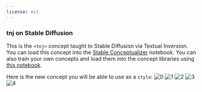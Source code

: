 ```yaml
---
license: mit
---
```

### tnj on Stable Diffusion
This is the `<tnj>` concept taught to Stable Diffusion via Textual Inversion. You can load this concept into the [Stable Conceptualizer](https://colab.research.google.com/github/huggingface/notebooks/blob/main/diffusers/stable_conceptualizer_inference.ipynb) notebook. You can also train your own concepts and load them into the concept libraries using [this notebook](https://colab.research.google.com/github/huggingface/notebooks/blob/main/diffusers/sd_textual_inversion_training.ipynb).

Here is the new concept you will be able to use as a `style`:
![<tnj> 0](https://huggingface.co/sd-concepts-library/tnj/resolve/main/concept_images/3.jpeg)
![<tnj> 1](https://huggingface.co/sd-concepts-library/tnj/resolve/main/concept_images/0.jpeg)
![<tnj> 2](https://huggingface.co/sd-concepts-library/tnj/resolve/main/concept_images/2.jpeg)
![<tnj> 3](https://huggingface.co/sd-concepts-library/tnj/resolve/main/concept_images/1.jpeg)
![<tnj> 4](https://huggingface.co/sd-concepts-library/tnj/resolve/main/concept_images/4.jpeg)

